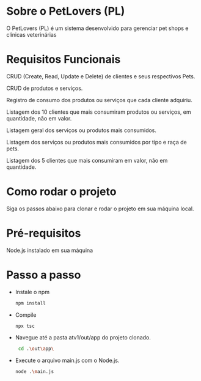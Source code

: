 
# Sobre o PetLovers (PL)
O PetLovers (PL) é um sistema desenvolvido para gerenciar pet shops e clínicas veterinárias
# Requisitos Funcionais

CRUD (Create, Read, Update e Delete) de clientes e seus respectivos Pets.

CRUD de produtos e serviços.

Registro de consumo dos produtos ou serviços que cada cliente adquiriu.

Listagem dos 10 clientes que mais consumiram produtos ou serviços, em quantidade, não em valor.

Listagem geral dos serviços ou produtos mais consumidos.

Listagem dos serviços ou produtos mais consumidos por tipo e raça de pets.

Listagem dos 5 clientes que mais consumiram em valor, não em quantidade.


# Como rodar o projeto

Siga os passos abaixo para clonar e rodar o projeto em sua máquina local.

# Pré-requisitos

Node.js instalado em sua máquina

# Passo a passo

- Instale o npm
  ``` bash
  npm install
  ```

- Compile
  ``` bash
  npx tsc
  ```

- Navegue até a pasta atv1/out/app do projeto clonado.
  ``` bash
   cd .\out\app\ 
  ```
  
- Execute o arquivo main.js com o Node.js.
  ``` bash
  node .\main.js
  ```